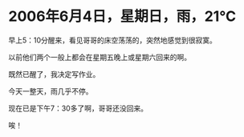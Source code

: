 # 2006年6月4日，星期日，雨，21℃
早上5：10分醒来，看见哥哥的床空荡荡的，突然地感觉到很寂寞。

以前他们两个一般上都会在星期五晚上或星期六回来的啊。

既然已醒了，我决定写作业。

今天一整天，雨几乎不停。

现在已是下午7：30多了啊，哥哥还没回来。

唉！

